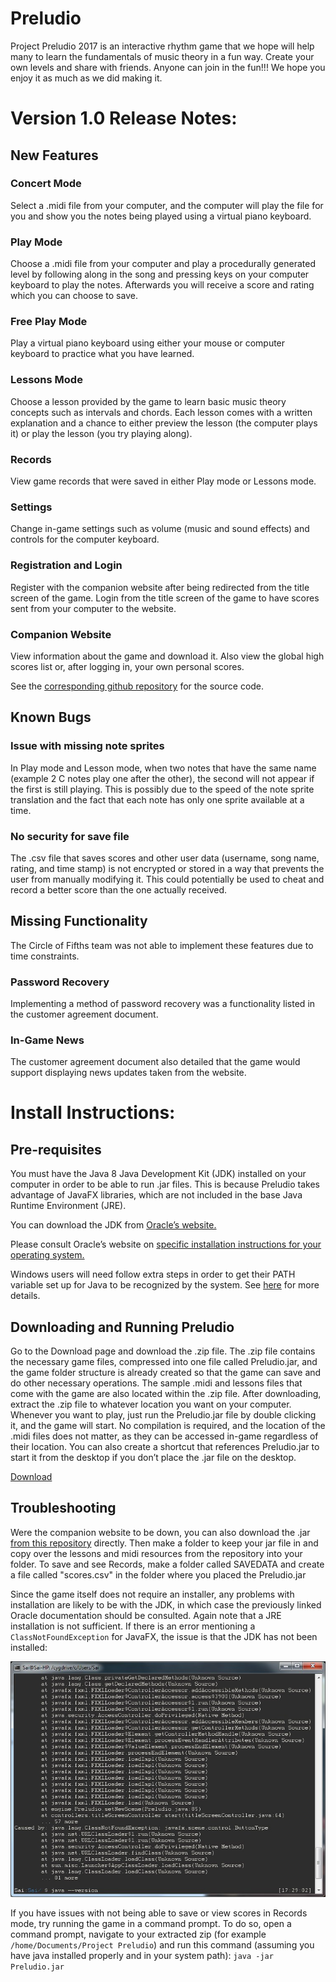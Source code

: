 # Preludio
Project Preludio 2017 is an interactive rhythm game that we hope will help many to learn the fundamentals of music theory in a fun way. Create your own levels and share with friends. Anyone can join in the fun!!!
We hope you enjoy it as much as we did making it.

# Version 1.0 Release Notes:
## New Features
### Concert Mode
Select a .midi file from your computer, and the computer will play the file for you and show you the notes being played using a virtual piano keyboard.

### Play Mode
Choose a .midi file from your computer and play a procedurally generated level by following along in the song and pressing keys on your computer keyboard to play the notes. Afterwards you will receive a score and rating which you can choose to save.

### Free Play Mode
Play a virtual piano keyboard using either your mouse or computer keyboard to practice what you have learned.

### Lessons Mode
Choose a lesson provided by the game to learn basic music theory concepts such as intervals and chords. Each lesson comes with a written explanation and a chance to either preview the lesson (the computer plays it) or play the lesson (you try playing along).

### Records
View game records that were saved in either Play mode or Lessons mode.

### Settings
Change in-game settings such as volume (music and sound effects) and controls for the computer keyboard.

### Registration and Login
Register with the companion website after being redirected from the title screen of the game. Login from the title screen of the game to have scores sent from your computer to the website.

### Companion Website
View information about the game and download it. Also view the global high scores list or, after logging in, your own personal scores.

See the [corresponding github repository](https://github.com/Circle-of-Fifths/Preludio-website) for the source code.

## Known Bugs
### Issue with missing note sprites
In Play mode and Lesson mode, when two notes that have the same name (example 2 C notes play one after the other), the second will not appear if the first is still playing. This is possibly due to the speed of the note sprite translation and the fact that each note has only one sprite available at a time.

### No security for save file
The .csv file that saves scores and other user data (username, song name, rating, and time stamp) is not encrypted or stored in a way that prevents the user from manually modifying it. This could potentially be used to cheat and record a better score than the one actually received.

## Missing Functionality
The Circle of Fifths team was not able to implement these features due to time constraints.

### Password Recovery
Implementing a method of password recovery was a functionality listed in the customer agreement document.

### In-Game News
The customer agreement document also detailed that the game would support displaying news updates taken from the website.

# Install Instructions:
## Pre-requisites
You must have the Java 8 Java Development Kit (JDK) installed on your computer in order to be able to run .jar files. This is because Preludio takes advantage of JavaFX libraries, which are not included in the base Java Runtime Environment (JRE).

You can download the JDK from [Oracle’s website.](http://www.oracle.com/technetwork/java/javase/downloads/jdk8-downloads-2133151.html)

Please consult Oracle’s website on [specific installation instructions for your operating system.](http://docs.oracle.com/javase/8/docs/technotes/guides/install/install_overview.html)

Windows users will need follow extra steps in order to get their PATH variable set up for Java to be recognized by the system. See [here](https://docs.oracle.com/javase/8/docs/technotes/guides/install/windows_jdk_install.html#CHDEBCCJ) for more details.

## Downloading and Running Preludio
Go to the Download page and download the .zip file. The .zip file contains the necessary game files, compressed into one file called Preludio.jar, and the game folder structure is already created so that the game can save and do other necessary operations. The sample .midi and lessons files that come with the game are also located within the .zip file. After downloading, extract the .zip file to whatever location you want on your computer. Whenever you want to play, just run the Preludio.jar file by double clicking it, and the game will start. No compilation is required, and the location of the .midi files does not matter, as they can be accessed in-game regardless of their location. You can also create a shortcut that references Preludio.jar to start it from the desktop if you don’t place the .jar file on the desktop.

[Download](http://ec2-54-214-225-63.us-west-2.compute.amazonaws.com/download.html)

## Troubleshooting
Were the companion website to be down, you can also download the .jar [from this repository](https://github.com/Circle-of-Fifths/Preludio/blob/master/out/artifacts/Preludio_jar/Preludio.jar) directly. Then make a folder to keep your jar file in and copy over the lessons and midi resources from the repository into your folder. To save and see Records, make a folder called SAVEDATA and create a file called "scores.csv" in the folder where you placed the Preludio.jar

Since the game itself does not require an installer, any problems with installation are likely to be with the JDK, in which case the previously linked Oracle documentation should be consulted. Again note that a JRE installation is not sufficient. If there is an error mentioning a `ClassNotFoundException` for JavaFX, the issue is that the JDK has not been installed:

![Running Preludio without the JDK](./JRE.jpg)

If you have issues with not being able to save or view scores in Records mode, try running the game in a command prompt. To do so, open a command prompt, navigate to your extracted zip (for example `/home/Documents/Project Preludio`) and run this command (assuming you have java installed properly and in your system path): `java -jar Preludio.jar`
